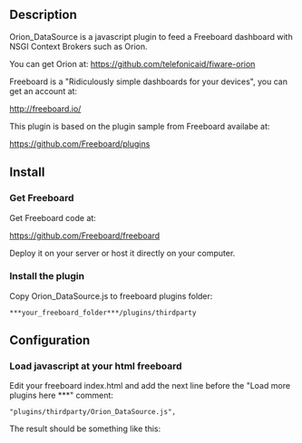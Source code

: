 Description
-----------
Orion_DataSource is a javascript plugin to feed a Freeboard dashboard with NSGI Context Brokers such as Orion.

You can get Orion at: https://github.com/telefonicaid/fiware-orion

Freeboard is a "Ridiculously simple dashboards for your devices", you can get an account at: 

http://freeboard.io/

This plugin is based on the plugin sample from Freeboard availabe at:

https://github.com/Freeboard/plugins


Install
-----

### Get Freeboard

Get Freeboard code at: 

https://github.com/Freeboard/freeboard

Deploy it on your server or host it directly on your computer.


### Install the plugin

Copy Orion_DataSource.js to freeboard plugins folder:

	***your_freeboard_folder***/plugins/thirdparty


Configuration
-----

### Load javascript at your html freeboard
Edit your freeboard index.html and add the next line before the "Load more plugins here ***" comment:

	"plugins/thirdparty/Orion_DataSource.js",


The result should be something like this:
	<script type="text/javascript">

		head.js("js/freeboard+plugins.min.js",
			"plugins/thirdparty/Orion_Datasource.js",
			// *** Load more plugins here ***
Usage
-----
### Add new datasource
Load on the browser your freeboard index.html and click to add new datasource.

Choose "Orion Data Source" and give it a name.

###Configure Orion Data Source
You will have to indicate the next information:
* **Host**: the Host (IP:PORT) of your Orion service.
* **ThingProxy**: a CORS proxy needed if your Orion server does not have CORS enabled.
* **Fiware-Service**: your fiware-service name.
* **Type**: your entity type.
* **ID**: your entity ID.
* **Advanced**: (only advanced users) You can tick it if you know how is the NGSI JSON document and you want to access to extra information.
* **Refresh every**: It's the polling time.

![General ](https://raw.githubusercontent.com/telefonicaid/fiware-dataviz/develop/FreeBoard-Orion-Plugin/img/Orion_DataSource.png "Orion_DataSource settings example")
